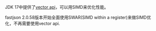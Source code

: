 JDK 17中提供了[vector api](https://openjdk.org/jeps/426)，可以用SIMD来优化性能。

fastjson 2.0.58版本开始全面使用SWAR(SIMD within a register)来做SIMD优化，不再需要使用vector api.
